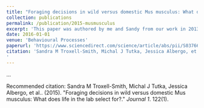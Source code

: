 ```yaml
---
title: "Foraging decisions in wild versus domestic Mus musculus: What does life in the lab select for?"
collection: publications
permalink: /publication/2015-musmusculus
excerpt: 'This paper was authored by me and Sandy from our work in 2013'
date: 2016-01-01
venue: 'Behavioural Processes'
paperurl: 'https://www.sciencedirect.com/science/article/abs/pii/S0376635715300656'
citation: 'Sandra M Troxell-Smith, Michal J Tutka, Jessica Albergo, et al.. (2015). "Foraging decisions in wild versus domestic Mus musculus: What does life in the lab select for?." <i>Behavioural Processes</i>. 122(1).
'
---
```

...

Recommended citation: Sandra M Troxell-Smith, Michal J Tutka, Jessica Albergo, et al.. (2015). "Foraging decisions in wild versus domestic Mus musculus: What does life in the lab select for?." <i>Journal 1</i>. 122(1).
